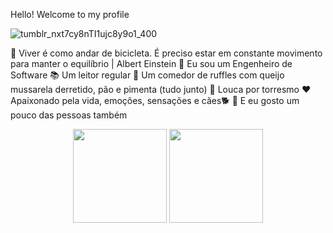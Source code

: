 Hello! Welcome to my profile

![tumblr_nxt7cy8nTI1ujc8y9o1_400](https://user-images.githubusercontent.com/109520132/198833703-14c2023a-d6c1-45eb-8b6d-64c14f5c3e3d.gif)

🚵 Viver é como andar de bicicleta. É preciso estar em constante movimento para manter o equilíbrio | Albert Einstein
👷 Eu sou um Engenheiro de Software
📚 Um leitor regular
🧀 Um comedor de ruffles com queijo mussarela derretido, pão e pimenta (tudo junto)
🥓 Louca por torresmo
❤️ Apaixonado pela vida, emoções, sensações e cães🐕
🙋 E eu gosto um pouco das pessoas também

<div align="center" dir="auto">
  <img height="150px" src="https://github-readme-stats.vercel.app/api?username=sigespweb22&show_icons=true" style="max-width: 100%;">
  <img height="150px" src="https://github-readme-stats.vercel.app/api/top-langs/?username=sigespweb22&layout=compact" style="max-width: 100%;"></a>
</div>

<!-- [![Readme Card](https://github-readme-stats.vercel.app/api/pin/?username=sigespweb22&repo=boxapp-api&theme=merko&show_owner=true)](https://github.com/sigespweb22/boxapp-api) -->
